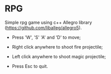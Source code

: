 # RPG
Simple rpg game using c++ Allegro library (https://github.com/liballeg/allegro5).

- Press 'W', 'S' 'A' and 'D' to move;

- Right click anywhere to shoot fire projectile;

- Left click anywhere to shoot magic projectile;

- Press Esc to quit.
